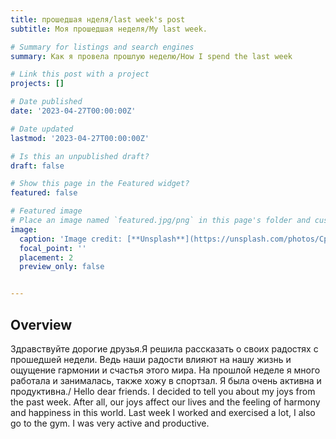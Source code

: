 ```yaml
---
title: прошедшая нделя/last week's post
subtitle: Моя прошедшая неделя/My last week.

# Summary for listings and search engines
summary: Как я провела прошлую неделю/How I spend the last week

# Link this post with a project
projects: []

# Date published
date: '2023-04-27T00:00:00Z'

# Date updated
lastmod: '2023-04-27T00:00:00Z'

# Is this an unpublished draft?
draft: false

# Show this page in the Featured widget?
featured: false

# Featured image
# Place an image named `featured.jpg/png` in this page's folder and customize its options here.
image:
  caption: 'Image credit: [**Unsplash**](https://unsplash.com/photos/CpkOjOcXdUY)'
  focal_point: ''
  placement: 2
  preview_only: false


---
```



## Overview

Здравствуйте дорогие друзья.Я решила рассказать о своих радостях с прошедшей недели. Ведь наши радости влияют на нашу жизнь и ощущение гармонии и счастья этого мира. На прошлой неделе я много работала и занималась, также хожу в спортзал. Я была очень активна и продуктивна./ Hello dear friends. I decided to tell you about my joys from the past week. After all, our joys affect our lives and the feeling of harmony and happiness in this world. Last week I worked and exercised a lot, I also go to the gym. I was very active and productive.

